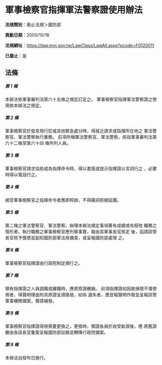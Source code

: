 # 軍事檢察官指揮軍法警察證使用辦法

**法規類別**：廢止法規＞國防部

**異動日期**：2000/10/18  

**法規網址**：https://law.moj.gov.tw/LawClass/LawAll.aspx?pcode=F0120011

**已廢止**：是



## 法條
##### 第 1 條
本辦法依軍事審判法第六十五條之規定訂定之。
軍事檢察官指揮軍法警察證之使用依本辦法之規定。

##### 第 2 條
軍事檢察官於發見現行犯或其他緊急處分時，得就近請求或指揮所在地之
軍法警察官、軍法警察執行業務。
前項所稱軍法警察官、軍法警察，係指軍事審判法第六十二條至第六十四
條所列人員。

##### 第 3 條
軍事檢察官請求協助或為指揮命令時，得以書面或提示指揮證以言詞行之
，必要時得以電話行之。

##### 第 4 條
接受軍事檢察官之指揮命令者應即照辦，不得藉詞拒絕延擱。

##### 第 5 條
第二條之軍法警察官、軍法警察，辦理本辦法規定事項著有成績或有廢弛
職務之情形者，執行職務之軍事檢察官應列舉事實，報由其軍事長官核定
後，函請該管長官核予獎懲並副知國防部軍法局備查，或呈報國防部處理
之。

##### 第 6 條
軍事檢察官指揮證由行政院制定頒行之。

##### 第 7 條
領有指揮證之人員調職或離職時，應將原證繳銷。
前項指揮證如因故損壞不堪使用者，得聲明理由附具原證呈請換發，如係
遺失者，應登報聲明作廢並呈報該管軍事機關備案，聲請補發。

##### 第 8 條
軍事檢察官指揮證得視需要更換之，更換時，領證各員於收受新證後，應
將舊證繳由各該長官彙案呈報國防部註銷並轉陳行政院備案。

##### 第 9 條
本辦法自發布日施行。


